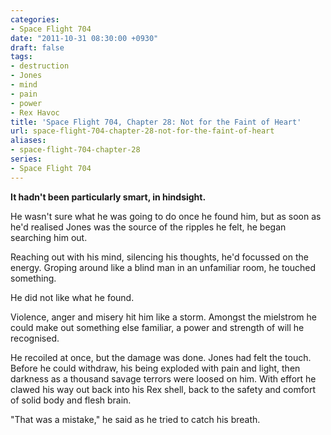 ```yaml
---
categories:
- Space Flight 704
date: "2011-10-31 08:30:00 +0930"
draft: false
tags:
- destruction
- Jones
- mind
- pain
- power
- Rex Havoc
title: 'Space Flight 704, Chapter 28: Not for the Faint of Heart'
url: space-flight-704-chapter-28-not-for-the-faint-of-heart
aliases:
- space-flight-704-chapter-28
series:
- Space Flight 704
---
```

**It hadn't been particularly smart, in hindsight.**

He wasn't sure what he was going to do once he found him, but as soon as he'd realised Jones was the source of the ripples he felt, he began searching him out.

Reaching out with his mind, silencing his thoughts, he'd focussed on the energy. Groping around like a blind man in an unfamiliar room, he touched something.

He did not like what he found.

Violence, anger and misery hit him like a storm. Amongst the mielstrom he could make out something else familiar, a power and strength of will he recognised.

He recoiled at once, but the damage was done. Jones had felt the touch. Before he could withdraw, his being exploded with pain and light, then darkness as a thousand savage terrors were loosed on him. With effort he clawed his way out back into his Rex shell, back to the safety and comfort of solid body and flesh brain.

"That was a mistake," he said as he tried to catch his breath.
